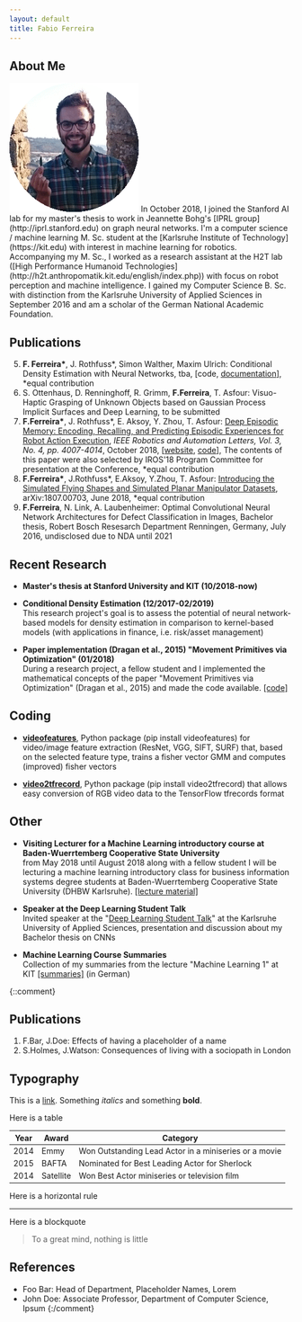```yaml
---
layout: default
title: Fabio Ferreira
---
```


## About Me

<img class="profile-picture" src="pic.gif">
In October 2018, I joined the Stanford AI lab for my master's thesis to work in Jeannette Bohg's [IPRL group](http://iprl.stanford.edu) on graph neural networks. I'm a computer science / machine learning M. Sc. student at the [Karlsruhe Institute of Technology](https://kit.edu) with interest in machine learning for robotics. Accompanying my M. Sc., I worked as a research assistant at the H2T lab ([High Performance Humanoid Technologies](http://h2t.anthropomatik.kit.edu/english/index.php)) with focus on robot perception and machine intelligence. I gained my Computer Science B. Sc. with distinction from the Karlsruhe University of Applied Sciences in September 2016 and am a scholar of the German National Academic Foundation.

## Publications
5. **F. Ferreira\***, J. Rothfuss\*, Simon Walther, Maxim Ulrich: Conditional Density Estimation with Neural Networks, tba, [code, [documentation](https://jonasrothfuss.github.io/Conditional_Density_Estimation)], *equal contribution
4. S. Ottenhaus, D. Renninghoff, R. Grimm, **F.Ferreira**, T. Asfour: Visuo-Haptic Grasping of Unknown Objects based on Gaussian Process Implicit Surfaces and Deep Learning, to be submitted
3. **F.Ferreira\***, J. Rothfuss\*, E. Aksoy, Y. Zhou, T. Asfour: [Deep Episodic Memory: Encoding, Recalling, and Predicting Episodic Experiences for Robot Action Execution](https://arxiv.org/abs/1801.04134), *IEEE Robotics and Automation Letters, Vol. 3, No. 4, pp. 4007-4014*, October 2018, [[website](http://h2t-projects.webarchiv.kit.edu/Projects/episodicmemory), [code](https://github.com/jonasrothfuss/DeepEpisodicMemory)], The contents of this paper were also selected by IROS'18 Program Committee for presentation at the Conference, *equal contribution
2. **F.Ferreira\***, J.Rothfuss\*, E.Aksoy, Y.Zhou, T. Asfour: [Introducing the Simulated Flying Shapes and Simulated Planar Manipulator Datasets](https://arxiv.org/abs/1807.00703), arXiv:1807.00703, June 2018, *equal contribution
1. **F.Ferreira**, N. Link, A. Laubenheimer: Optimal Convolutional Neural Network Architectures for Defect Classification in Images, Bachelor thesis, Robert Bosch Resesarch Department Renningen, Germany, July 2016, undisclosed due to NDA until 2021


## Recent Research

+ __Master's thesis at Stanford University and KIT (10/2018-now)__

+ __Conditional Density Estimation (12/2017-02/2019)__ <br/>
This research project's goal is to assess the potential of neural network-based models for density estimation in comparison to kernel-based models (with applications in finance, i.e. risk/asset management)

+ __Paper implementation (Dragan et al., 2015) "Movement Primitives via Optimization" (01/2018)__ <br/>
During a research project, a fellow student and I implemented the mathematical concepts of the paper "Movement Primitives via Optimization" (Dragan et al., 2015) and made the code available. [[code]](https://github.com/ferreirafabio/movement_primitives_via_optimization)


## Coding

+ **[videofeatures](https://github.com/jonasrothfuss/videofeatures)**, Python package (pip install videofeatures) for video/image feature extraction (ResNet, VGG, SIFT, SURF) that, based on the selected feature type, trains a fisher vector GMM and computes (improved) fisher vectors

+ **[video2tfrecord](https://github.com/ferreirafabio/video2tfrecord)**, Python package (pip install video2tfrecord) that allows easy conversion of RGB video data to the TensorFlow tfrecords format


## Other
+ __Visiting Lecturer for a Machine Learning introductory course at Baden-Wuerrtemberg Cooperative State University__<br/>
from May 2018 until August 2018 along with a fellow student I will be lecturing a machine learning introductory class for business information systems degree students at Baden-Wuerrtemberg Cooperative State University (DHBW Karlsruhe). [[lecture material]](https://github.com/ferreirafabio/Intro_to_ML_DHBW)


+ __Speaker at the Deep Learning Student Talk__ <br/>
Invited speaker at the "[Deep Learning Student Talk](https://ferreirafabio.github.io/data/posterdl.pdf)" at the Karlsruhe University of Applied Sciences, presentation and discussion about my Bachelor thesis on CNNs

+ __Machine Learning Course Summaries__ <br/>
Collection of my summaries from the lecture "Machine Learning 1" at KIT [[summaries]](https://drive.google.com/drive/folders/0B-yrr3JhUpcLMW1FS3NqOGc3N2c?usp=sharing) (in German)



{::comment}
## Publications

1. F.Bar, J.Doe: Effects of having a placeholder of a name
2. S.Holmes, J.Watson: Consequences of living with a sociopath in London

## Typography

This is a [link](http://google.com). Something *italics* and something **bold**.

Here is a table

Year | Award | Category
-----|-------|--------
2014 | Emmy  | Won Outstanding Lead Actor in a miniseries or a movie
2015 | BAFTA | Nominated for Best Leading Actor for Sherlock
2014 | Satellite | Won Best Actor miniseries or television film

Here is a horizontal rule

---

Here is a blockquote

> To a great mind, nothing is little

## References

* Foo Bar: Head of Department, Placeholder Names, Lorem
* John Doe: Associate Professor, Department of Computer Science, Ipsum
{:/comment}
